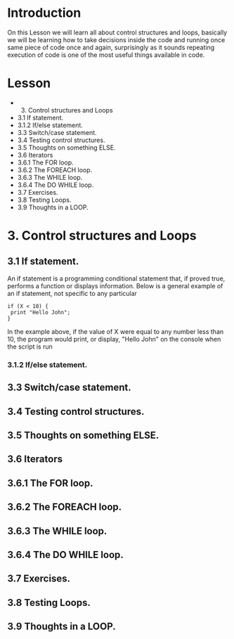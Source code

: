 # Introduction 

On this Lesson we will learn all about control structures and loops, 
basically we will be learning how to take decisions inside the code and 
running once same piece of code once and again, surprisingly as it sounds 
repeating execution of code is one of the most useful things available in code.

# Lesson

* 3. Control structures and Loops
*  3.1 If statement.
*    3.1.2 If/else statement. 
*  3.3 Switch/case statement.
*  3.4 Testing control structures.
*  3.5 Thoughts on something ELSE.
*  3.6 Iterators
*  3.6.1 The FOR loop.
*  3.6.2 The FOREACH loop.
*  3.6.3 The WHILE loop.
*  3.6.4 The DO WHILE loop.
*  3.7 Exercises.
*  3.8 Testing Loops.
*  3.9 Thoughts in a LOOP.
  
# 3. Control structures and Loops

## 3.1 If statement.

An if statement is a programming conditional statement that, if proved true,
performs a function or displays information. Below is a general example of an if statement, not specific to any particular

    if (X < 10) {
     print "Hello John";
    }  

In the example above, if the value of X were equal to any number less than 10, the program would print, or display, "Hello John" on the console when the script is run

### 3.1.2 If/else statement.

 
## 3.3 Switch/case statement.
## 3.4 Testing control structures.
## 3.5 Thoughts on something ELSE.
## 3.6 Iterators
## 3.6.1 The FOR loop.
## 3.6.2 The FOREACH loop.
## 3.6.3 The WHILE loop.
## 3.6.4 The DO WHILE loop.
## 3.7 Exercises.
## 3.8 Testing Loops.
## 3.9 Thoughts in a LOOP. 